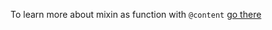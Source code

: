 To learn more about mixin as function with `@content` [go there](https://www.sitepoint.com/sass-basics-the-mixin-directive/)
